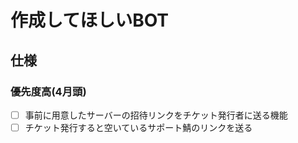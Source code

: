 # 作成してほしいBOT
## 仕様
### 優先度高(4月頭)
- [ ] 事前に用意したサーバーの招待リンクをチケット発行者に送る機能
- [ ] チケット発行すると空いているサポート鯖のリンクを送る